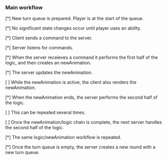 
### Main workflow

[*] New turn queue is prepared.  Player is at the start of the queue.

[*] No significant state changes occur until player uses an ability.

[*] Client sends a command to the server.

[*] Server listens for commands.  

[*] When the server receieves a command it performs the first half of the logic, and then creates an newAnimation.

[*] The server updates the newAnimation.

[ ] While the newAnimation is active, the client also renders the newAnimation.

[*] When the newAnimation ends, the server performs the second half of the logic.

[ ] This can be repeated several times.

[ ] Once the newAnimation/logic chain is complete, the next server handles the second half of the logic.

[*] The same logic/newAnimation workflow is repeated.

[*] Once the turn queue is empty, the server creates a new round with a new turn queue.
 